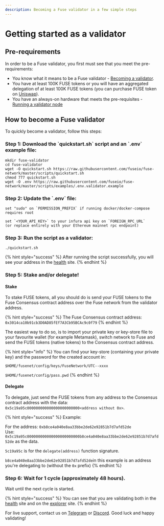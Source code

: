 ```yaml
---
description: Becoming a Fuse validator in a few simple steps
---
```


# Getting started as a validator

## Pre-requirements

In order to be a Fuse validator, you first must see that you meet the pre-requirements:

* You know what it means to be a Fuse validator - [Becoming a validator](how-to-become-a-validator.md#what-it-means-to-be-a-validator).
* You have at least 100K FUSE tokens or you will have an aggregated delegation of at least 100K FUSE tokens \(you can purchase FUSE token on [Uniswap](https://uniswap.exchange/swap/0x970b9bb2c0444f5e81e9d0efb84c8ccdcdcaf84d)\).
* You have an always-on hardware that meets the pre-requisites - [Running a validator node](run-your-own-validator.md#pre-requisites)

## How to become a Fuse validator

To quickly become a validator, follow this steps:

### Step 1: Download the \`quickstart.sh\` script and an \`.env\` example file:

```text
mkdir fuse-validator
cd fuse-validator
wget -O quickstart.sh https://raw.githubusercontent.com/fuseio/fuse-network/master/scripts/quickstart.sh
chmod 777 quickstart.sh
wget -O .env https://raw.githubusercontent.com/fuseio/fuse-network/master/scripts/examples/.env.validator.example
```

### Step 2: Update the \`.env\` file:

```text
set "sudo" on `PERMISSION_PREFIX` if running docker/docker-compose requires root

set `<YOUR_API_KEY>` to your infura api key on `FOREIGN_RPC_URL`
(or replace entirely with your Ethereum mainnet rpc endpoint)
```

### Step 3: Run the script as a validator:

```text
./quickstart.sh
```

{% hint style="success" %}
After running the script successfully, you will see your address in the [health](https://health.fuse.io/) site.
{% endhint %}

### Step 5: Stake and/or delegate!

#### Stake

To stake FUSE tokens, all you should do is send your FUSE tokens to the Fuse Consensus contract address over the Fuse network from the validator address.

{% hint style="success" %}
The Fuse Consensus contract address: `0x3014ca10b91cb3D0AD85fEf7A3Cb95BCAc9c0f79`
{% endhint %}

The easiest way to do so, is to import your private key or key-store file to your favourite wallet \(for example Metamask\), switch network to Fuse and send the FUSE tokens \(native tokens\) to the Consensus contract address.

{% hint style="info" %}
You can find your key-store \(containing your private key\) and the password for the created account in:

`$HOME/fusenet/config/keys/FuseNetwork/UTC--xxxx`

`$HOME/fusenet/config/pass.pwd`
{% endhint %}

#### Delegate

To delegate, just send the FUSE tokens from any address to the Consensus contract address with the data: `0x5c19a95c000000000000000000000000<address without 0x>`.

{% hint style="success" %}
Example:

For the address: `0xb8ce4a040e8aa33bbe2de62e92851b7d7afd52de`  
Use: `0x5c19a95c000000000000000000000000b8ce4a040e8aa33bbe2de62e92851b7d7afd52de` as the data.

`5c19a95c` is for the `delegate(address)` function signature.

`b8ce4a040e8aa33bbe2de62e92851b7d7afd52de`in this example is an address you're delegating to \(without the `0x` prefix\)
{% endhint %}

### Step 6: Wait for 1 cycle \(approximately 48 hours\).

Wait until the next cycle is started.

{% hint style="success" %}
You can see that you are validating both in the [health](https://health.fuse.io/) site and on the [explorer](https://explorer.fuse.io) site.
{% endhint %}

For live support, contact us on [Telegram](https://t.me/fuseio) or [Discord](https://discord.gg/tz7ArR). Good luck and happy validating!

